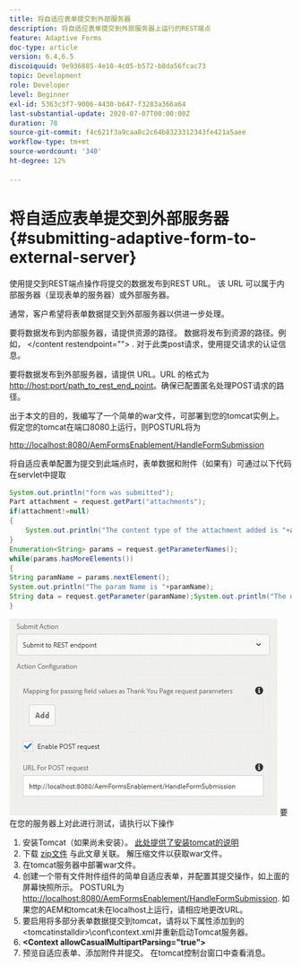 ```yaml
---
title: 将自适应表单提交到外部服务器
description: 将自适应表单提交到外部服务器上运行的REST端点
feature: Adaptive Forms
doc-type: article
version: 6.4,6.5
discoiquuid: 9e936885-4e10-4c05-b572-b8da56fcac73
topic: Development
role: Developer
level: Beginner
exl-id: 5363c3f7-9006-4430-b647-f3283a366a64
last-substantial-update: 2020-07-07T00:00:00Z
duration: 78
source-git-commit: f4c621f3a9caa8c2c64b8323312343fe421a5aee
workflow-type: tm+mt
source-wordcount: '340'
ht-degree: 12%

---
```


# 将自适应表单提交到外部服务器 {#submitting-adaptive-form-to-external-server}

使用提交到REST端点操作将提交的数据发布到REST URL。 该 URL 可以属于内部服务器（呈现表单的服务器）或外部服务器。

通常，客户希望将表单数据提交到外部服务器以供进一步处理。

要将数据发布到内部服务器，请提供资源的路径。 数据将发布到资源的路径。例如， &lt;/content restendpoint=&quot;&quot;> . 对于此类post请求，使用提交请求的认证信息。

要将数据发布到外部服务器，请提供 URL。URL 的格式为 <http://host:port/path_to_rest_end_point>。确保已配置匿名处理POST请求的路径。

出于本文的目的，我编写了一个简单的war文件，可部署到您的tomcat实例上。 假定您的tomcat在端口8080上运行，则POSTURL将为

<http://localhost:8080/AemFormsEnablement/HandleFormSubmission>

将自适应表单配置为提交到此端点时，表单数据和附件（如果有）可通过以下代码在servlet中提取

```java
System.out.println("form was submitted");
Part attachment = request.getPart("attachments");
if(attachment!=null)
{
    System.out.println("The content type of the attachment added is "+attachment.getContentType());
}
Enumeration<String> params = request.getParameterNames();
while(params.hasMoreElements())
{
String paramName = params.nextElement();
System.out.println("The param Name is "+paramName);
String data = request.getParameter(paramName);System.out.println("The data  is "+data);
}
```

![表单提交](assets/formsubmission.gif)
要在您的服务器上对此进行测试，请执行以下操作

1. 安装Tomcat（如果尚未安装）。 [此处提供了安装tomcat的说明](https://helpx.adobe.com/experience-manager/kt/forms/using/preparing-datasource-for-form-data-model-tutorial-use.html)
1. 下载 [zip文件](assets/aemformsenablement.zip) 与此文章关联。 解压缩文件以获取war文件。
1. 在tomcat服务器中部署war文件。
1. 创建一个带有文件附件组件的简单自适应表单，并配置其提交操作，如上面的屏幕快照所示。 POSTURL为 <http://localhost:8080/AemFormsEnablement/HandleFormSubmission>. 如果您的AEM和tomcat未在localhost上运行，请相应地更改URL。
1. 要启用将多部分表单数据提交到tomcat，请将以下属性添加到的 &lt;tomcatinstalldir>\conf\context.xml并重新启动Tomcat服务器。
1. **&lt;Context allowCasualMultipartParsing=&quot;true&quot;>**
1. 预览自适应表单、添加附件并提交。 在tomcat控制台窗口中查看消息。
